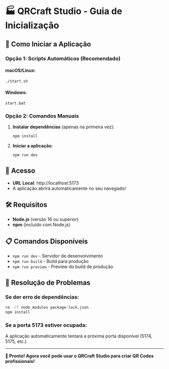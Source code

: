 # 🏭 QRCraft Studio - Guia de Inicialização

## 🚀 Como Iniciar a Aplicação

### Opção 1: Scripts Automáticos (Recomendado)

#### **macOS/Linux:**
```bash
./start.sh
```

#### **Windows:**
```batch
start.bat
```

### Opção 2: Comandos Manuais

1. **Instalar dependências** (apenas na primeira vez):
   ```bash
   npm install
   ```

2. **Iniciar a aplicação**:
   ```bash
   npm run dev
   ```

## 📱 Acesso

- **URL Local**: http://localhost:5173
- A aplicação abrirá automaticamente no seu navegador

## 🛠️ Requisitos

- **Node.js** (versão 16 ou superior)
- **npm** (incluído com Node.js)

## 📋 Comandos Disponíveis

- `npm run dev` - Servidor de desenvolvimento
- `npm run build` - Build para produção
- `npm run preview` - Preview do build de produção

## 🔧 Resolução de Problemas

### Se der erro de dependências:
```bash
rm -rf node_modules package-lock.json
npm install
```

### Se a porta 5173 estiver ocupada:
A aplicação automaticamente tentará a próxima porta disponível (5174, 5175, etc.)

---

**🎯 Pronto! Agora você pode usar o QRCraft Studio para criar QR Codes profissionais!** 